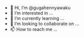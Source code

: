 - 👋 Hi, I’m @gugahennyawaku
- 👀 I’m interested in ...
- 🌱 I’m currently learning ...
- 💞️ I’m looking to collaborate on ...
- 📫 How to reach me ...

<!---
gugahennyawaku/gugahennyawaku is a ✨ special ✨ repository because its `README.md` (this file) appears on your GitHub profile.
You can click the Preview link to take a look at your changes.
--->
